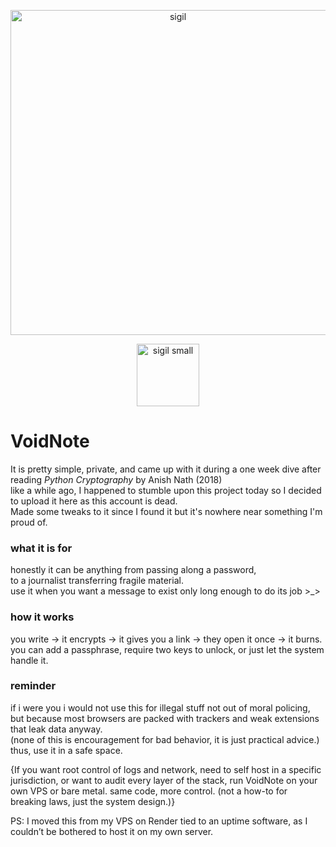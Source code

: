 
<p align="center">
  <img src="static/sigil-v2.png" width="520" height="520" alt="sigil" />
</p>


<p align="center">
  <img src="static/sigil-v2.png" width="100" alt="sigil small" />
</p>

# VoidNote

It is pretty simple, private, and came up with it during a one week dive after reading *Python Cryptography* by Anish Nath (2018)  
like a while ago, I happened to stumble upon this project today so I decided to upload it here as this account is dead.  
Made some tweaks to it since I found it but it's nowhere near something I'm proud of.


### what it is for
honestly it can be anything from passing along a password,  
to a journalist transferring fragile material.  
use it when you want a message to exist only long enough to do its job >_>


### how it works
you write → it encrypts → it gives you a link → they open it once → it burns.  
you can add a passphrase, require two keys to unlock, or just let the system handle it.


### reminder
if i were you i would not use this for illegal stuff not out of moral policing,  
but because most browsers are packed with trackers and weak extensions that leak data anyway.  
(none of this is encouragement for bad behavior, it is just practical advice.)  
thus, use it in a safe space.


{If you want root control of logs and network, need to self host in a specific jurisdiction, or want to audit every layer of the stack, run VoidNote on your own VPS or bare metal. same code, more control. (not a how-to for breaking laws, just the system design.)}

PS: I moved this from my VPS on Render tied to an uptime software, as I couldn’t be bothered to host it on my own server.
